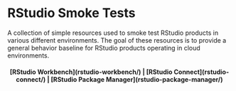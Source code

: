# RStudio Smoke Tests

A collection of simple resources used to smoke test RStudio products in various
different environments. The goal of these resources is to provide a general
behavior baseline for RStudio products operating in cloud environments.

<h4 align="center">[RStudio Workbench](rstudio-workbench/) | [RStudio Connect](rstudio-connect/) | [RStudio Package Manager](rstudio-package-manager/)</h2>
